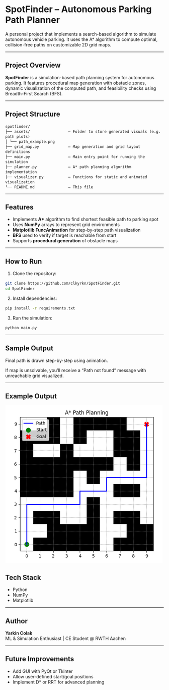 
# SpotFinder – Autonomous Parking Path Planner

A personal project that implements a search-based algorithm to simulate autonomous vehicle parking. It uses the A* algorithm to compute optimal, collision-free paths on customizable 2D grid maps.

---

## Project Overview

**SpotFinder** is a simulation-based path planning system for autonomous parking. It features procedural map generation with obstacle zones, dynamic visualization of the computed path, and feasibility checks using Breadth-First Search (BFS).

---

## Project Structure

```
spotfinder/
├── assets/                 ← Folder to store generated visuals (e.g. path plots)
│ └── path_example.png
├── grid_map.py             ← Map generation and grid layout definitions
├── main.py                 ← Main entry point for running the simulation
├── planner.py              ← A* path planning algorithm implementation
├── visualizer.py           ← Functions for static and animated visualization
└── README.md               ← This file
```

---

## Features

- Implements **A\*** algorithm to find shortest feasible path to parking spot
- Uses **NumPy** arrays to represent grid environments
- **Matplotlib FuncAnimation** for step-by-step path visualization
- **BFS** used to verify if target is reachable from start
- Supports **procedural generation** of obstacle maps

---

## How to Run

1. Clone the repository:

```bash
git clone https://github.com/clkyrkn/SpotFinder.git
cd SpotFinder
```

2. Install dependencies:

```bash
pip install -r requirements.txt
```

3. Run the simulation:

```bash
python main.py
```

---

## Sample Output

Final path is drawn step-by-step using animation.

If map is unsolvable, you’ll receive a “Path not found” message with unreachable grid visualized.

---

## Example Output

![Sample Path](assets/path_example.png)

## Tech Stack

- Python
- NumPy
- Matplotlib

---

## Author

**Yarkin Colak**  
ML & Simulation Enthusiast | CE Student @ RWTH Aachen

---

## Future Improvements

- Add GUI with PyQt or Tkinter  
- Allow user-defined start/goal positions  
- Implement D* or RRT for advanced planning
